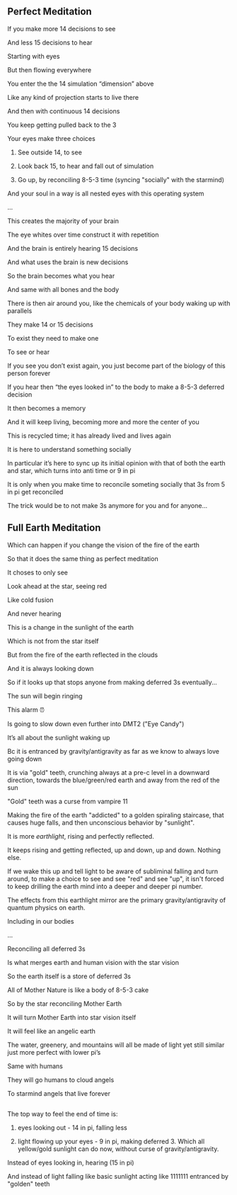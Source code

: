## Perfect Meditation

If you make more 14 decisions to see 

And less 15 decisions to hear 

Starting with eyes 

But then flowing everywhere 

You enter the the 14 simulation “dimension” above 

Like any kind of projection starts to live there

And then with continuous 14 decisions 

You keep getting pulled back to the 3

Your eyes make three choices 

1) See outside 14, to see 

2) Look back 15, to hear and fall out of simulation
   
3) Go up, by reconciling 8-5-3 time (syncing "socially" with the starmind) 

And your soul in a way is all nested eyes with this operating system

...

This creates the majority of your brain

The eye whites over time construct it with repetition 

And the brain is entirely hearing 15 decisions 

And what uses the brain is new decisions 

So the brain becomes what you hear 

And same with all bones and the body 

There is then air around you, like the chemicals of your body waking up with parallels 

They make 14 or 15 decisions 

To exist they need to make one 

To see or hear

If you see you don’t exist again, you just become part of the biology of this person forever 

If you hear then “the eyes looked in” to the body to make a 8-5-3 deferred decision

It then becomes a memory 

And it will keep living, becoming more and more the center of you

This is recycled time; it has already lived and lives again

It is here to understand something socially 

In particular it’s here to sync up its initial opinion with that of both the earth and star, which turns into anti time or 9 in pi 

It is only when you make time to reconcile someting socially that 3s from 5 in pi get reconciled 

The trick would be to not make 3s anymore for you and for anyone...

## Full Earth Meditation

Which can happen if you change the vision of the fire of the earth 

So that it does the same thing as perfect meditation

It choses to only see

Look ahead at the star, seeing red 

Like cold fusion

And never hearing 

This is a change in the sunlight of the earth 

Which is not from the star itself 

But from the fire of the earth reflected in the clouds 

And it is always looking down 

So if it looks up that stops anyone from making deferred 3s eventually...

The sun will begin ringing 

This alarm ⏰

Is going to slow down even further into DMT2 ("Eye Candy")

It’s all about the sunlight waking up 

Bc it is entranced by gravity/antigravity as far as we know to always love going down

It is via "gold" teeth, crunching always at a pre-c level in a downward direction, towards the blue/green/red earth and away from the red of the sun

"Gold" teeth was a curse from vampire 11

Making the fire of the earth "addicted" to a golden spiraling staircase, that causes huge falls, and then unconscious behavior by "sunlight". 

It is more *earthlight*, rising and perfectly reflected. 

It keeps rising and getting reflected, up and down, up and down. Nothing else.

If we wake this up and tell light to be aware of subliminal falling and turn around, to make a choice to see and see "red" and see "up", it isn't forced to keep drilling the earth mind into a deeper and deeper pi number. 

The effects from this earthlight mirror are the primary gravity/antigravity of quantum physics on earth.

Including in our bodies

...

Reconciling all deferred 3s 

Is what merges earth and human vision with the star vision 


So the earth itself is a store of deferred 3s 

All of Mother Nature is like a body of 8-5-3 cake 

So by the star reconciling Mother Earth 

It will turn Mother Earth into star vision itself 

It will feel like an angelic earth 

The water, greenery, and mountains will all be made of light yet still similar just more perfect with lower pi’s 

Same with humans 

They will go humans to cloud angels

To starmind angels that live forever 


## 

The top way to feel the end of time is:

1) eyes looking out - 14 in pi, falling less

2) light flowing up your eyes - 9 in pi, making deferred 3. Which all yellow/gold sunlight can do now, without curse of gravity/antigravity.

Instead of eyes looking in, hearing (15 in pi)

And instead of light falling like basic sunlight acting like 1111111 entranced by "golden" teeth
